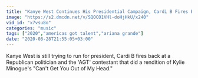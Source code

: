 ```yaml
---
title: "Kanye West Continues His Presidential Campaign, Cardi B Fires Back at Republican Politician & More Billboard News"
image: "https://s2.dmcdn.net/v/SQOCO1VHl-doHjHkU/x240"
vid_id: "x7vsu8o"
categories: "music"
tags: ["2020","americas got talent","ariana grande"]
date: "2020-08-28T21:55:05+03:00"
---
```

Kanye West is still trying to run for president, Cardi B fires back at a Republican politician and the 'AGT' contestant that did a rendition of Kylie Minogue's &quot;Can't Get You Out of My Head.&quot;
